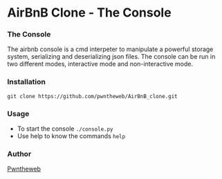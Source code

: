 # AirBnB Clone - The Console

### The Console
The airbnb console is a cmd interpeter to manipulate a powerful storage system, serializing and deserializing json files. The console can be run in two different modes, interactive mode and non-interactive mode.

### Installation
`git clone https://github.com/pwntheweb/AirBnB_clone.git`
### Usage
- To start the console
`./console.py`
- Use help to know the commands
`help`

### Author
[Pwntheweb](https://pwntheweb.com)

